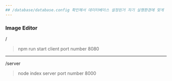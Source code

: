 ```yaml
---
## /database/database.config 확인해서 데이터베이스 설정된거 자기 실행환경에 맞게 바꾸기
---
```

### Image Editor 


/
> npm run start
> client port number 8080

---
/server
> node index
> server port number 8000




